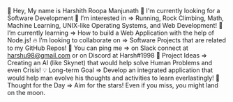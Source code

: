 👋 Hey, My name is Harshith Roopa Manjunath
💼 I'm currently looking for a Software Development
🔭 I’m interested in => Running, Rock Climbing, Math, Machine Learning, UNIX-like Operating Systems, and Web Development!
🌱 I’m currently learning => How to build a Web Application with the help of Node.js!
🔥 I’m looking to collaborate on => Software Projects that are related to my GitHub Repos!
📧 You can ping me => on Slack connect at harshu98@gmail.com or on Discord at Harsh#1998
🧗 Project Ideas => Creating an AI (like Skynet) that would help solve Human Problems and even Crisis!
💡 Long-term Goal => Develop an integrated application that would help man evolve his thoughts and activities to learn everlastingly!
💭 Thought for the Day => Aim for the stars! Even if you miss, you might land on the moon.
